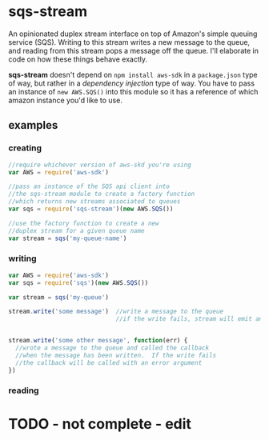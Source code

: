 # sqs-stream

An opinionated duplex stream interface on top of Amazon's simple queuing service (SQS).  Writing to this stream writes a new message to the queue, and reading from this stream pops a message off the queue.  I'll elaborate in code on how these things behave exactly.


__sqs-stream__ doesn't depend on `npm install aws-sdk` in a `package.json` type of way, but rather in a _dependency injection_ type of way.  You have to pass an instance of `new AWS.SQS()` into this module so it has a reference of which amazon instance you'd like to use.

## examples

### creating
```js
//require whichever version of aws-skd you're using
var AWS = require('aws-sdk')

//pass an instance of the SQS api client into
//the sqs-stream module to create a factory function
//which returns new streams associated to queues
var sqs = require('sqs-stream')(new AWS.SQS())

//use the factory function to create a new
//duplex stream for a given queue name
var stream = sqs('my-queue-name')
```

### writing

```js
var AWS = require('aws-sdk')
var sqs = require('sqs')(new AWS.SQS())

var stream = sqs('my-queue')

stream.write('some message')  //write a message to the queue
                              //if the write fails, stream will emit an error


stream.write('some other message', function(err) {
  //wrote a message to the queue and called the callback
  //when the message has been written.  If the write fails
  //the callback will be called with an error argument
})
```

### reading

# TODO - not complete - edit
